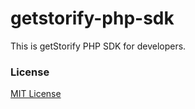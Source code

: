 # getstorify-php-sdk

This is getStorify PHP SDK for developers.


### License

[MIT License](https://github.com/www-getstorify-com/getstorify-php-sdk/blob/master/LICENSE)